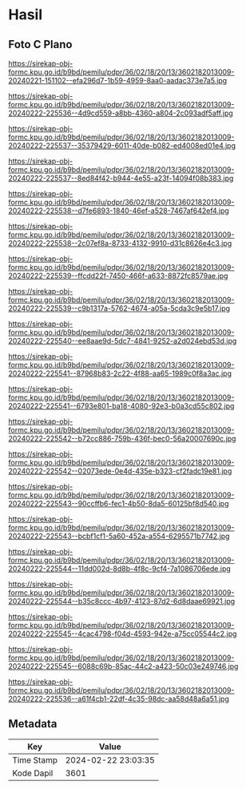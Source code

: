 # Hasil

## Foto C Plano

https://sirekap-obj-formc.kpu.go.id/b9bd/pemilu/pdpr/36/02/18/20/13/3602182013009-20240221-151102--efa296d7-1b59-4959-8aa0-aadac373e7a5.jpg

https://sirekap-obj-formc.kpu.go.id/b9bd/pemilu/pdpr/36/02/18/20/13/3602182013009-20240222-225536--4d9cd559-a8bb-4360-a804-2c093adf5aff.jpg

https://sirekap-obj-formc.kpu.go.id/b9bd/pemilu/pdpr/36/02/18/20/13/3602182013009-20240222-225537--35379429-6011-40de-b082-ed4008ed01e4.jpg

https://sirekap-obj-formc.kpu.go.id/b9bd/pemilu/pdpr/36/02/18/20/13/3602182013009-20240222-225537--8ed84f42-b944-4e55-a23f-14094f08b383.jpg

https://sirekap-obj-formc.kpu.go.id/b9bd/pemilu/pdpr/36/02/18/20/13/3602182013009-20240222-225538--d7fe6893-1840-46ef-a528-7467af642ef4.jpg

https://sirekap-obj-formc.kpu.go.id/b9bd/pemilu/pdpr/36/02/18/20/13/3602182013009-20240222-225538--2c07ef8a-8733-4132-9910-d31c8626e4c3.jpg

https://sirekap-obj-formc.kpu.go.id/b9bd/pemilu/pdpr/36/02/18/20/13/3602182013009-20240222-225539--ffcdd22f-7450-466f-a633-8872fc8579ae.jpg

https://sirekap-obj-formc.kpu.go.id/b9bd/pemilu/pdpr/36/02/18/20/13/3602182013009-20240222-225539--c9b1317a-5762-4674-a05a-5cda3c9e5b17.jpg

https://sirekap-obj-formc.kpu.go.id/b9bd/pemilu/pdpr/36/02/18/20/13/3602182013009-20240222-225540--ee8aae9d-5dc7-4841-9252-a2d024ebd53d.jpg

https://sirekap-obj-formc.kpu.go.id/b9bd/pemilu/pdpr/36/02/18/20/13/3602182013009-20240222-225541--87968b83-2c22-4f88-aa65-1989c0f8a3ac.jpg

https://sirekap-obj-formc.kpu.go.id/b9bd/pemilu/pdpr/36/02/18/20/13/3602182013009-20240222-225541--6793e801-ba18-4080-92e3-b0a3cd55c802.jpg

https://sirekap-obj-formc.kpu.go.id/b9bd/pemilu/pdpr/36/02/18/20/13/3602182013009-20240222-225542--b72cc886-759b-436f-bec0-56a20007690c.jpg

https://sirekap-obj-formc.kpu.go.id/b9bd/pemilu/pdpr/36/02/18/20/13/3602182013009-20240222-225542--02073ede-0e4d-435e-b323-cf2fadc19e81.jpg

https://sirekap-obj-formc.kpu.go.id/b9bd/pemilu/pdpr/36/02/18/20/13/3602182013009-20240222-225543--90ccffb6-fec1-4b50-8da5-60125bf8d540.jpg

https://sirekap-obj-formc.kpu.go.id/b9bd/pemilu/pdpr/36/02/18/20/13/3602182013009-20240222-225543--bcbf1cf1-5a60-452a-a554-6295571b7742.jpg

https://sirekap-obj-formc.kpu.go.id/b9bd/pemilu/pdpr/36/02/18/20/13/3602182013009-20240222-225544--11dd002d-8d8b-4f8c-9cf4-7a1086706ede.jpg

https://sirekap-obj-formc.kpu.go.id/b9bd/pemilu/pdpr/36/02/18/20/13/3602182013009-20240222-225544--b35c8ccc-4b97-4123-87d2-6d8daae69921.jpg

https://sirekap-obj-formc.kpu.go.id/b9bd/pemilu/pdpr/36/02/18/20/13/3602182013009-20240222-225545--4cac4798-f04d-4593-942e-a75cc05544c2.jpg

https://sirekap-obj-formc.kpu.go.id/b9bd/pemilu/pdpr/36/02/18/20/13/3602182013009-20240222-225545--6088c69b-85ac-44c2-a423-50c03e249746.jpg

https://sirekap-obj-formc.kpu.go.id/b9bd/pemilu/pdpr/36/02/18/20/13/3602182013009-20240222-225536--a61f4cb1-22df-4c35-98dc-aa58d48a6a51.jpg


## Metadata

| Key        | Value               |
| ---------- | ------------------- |
| Time Stamp | 2024-02-22 23:03:35 |
| Kode Dapil | 3601                |



